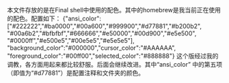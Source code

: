 本文件存放的是在Final shell中使用的配色。其中的homebrew是我当前正在使用的配色。配置如下：
{"ansi_color":
["#222222","#ba0000","#00a600","#999900","#d77881","#b200b2",
"#00a6b2","#bfbfbf","#666666","#e50000","#00d900","#e5e500",
"#0000ff","#e500e5","#00e5e5","#e5e5e5"],
"background_color":"#000000","cursor_color":"#AAAAAA",
"foreground_color":"#00ff00","selected_color":"#888888"}
这个版经过我的调教，各方面用起来都比较舒服。后面会继续改进。其中“ansi_color”
中的第五项（即值为“#d77881”）是配置注释和文件夹的颜色。
